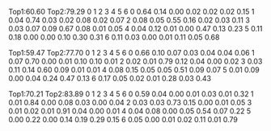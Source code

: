 Top1:60.60 Top2:79.29
        0       1       2       3       4       5       6
0       0.64    0.14    0.00    0.02    0.02    0.02    0.15
1       0.04    0.74    0.03    0.02    0.08    0.02    0.07
2       0.08    0.05    0.55    0.16    0.02    0.03    0.11
3       0.03    0.07    0.09    0.67    0.08    0.01    0.05
4       0.04    0.12    0.01    0.00    0.47    0.13    0.23
5       0.11    0.18    0.00    0.00    0.10    0.30    0.31
6       0.11    0.03    0.00    0.01    0.11    0.05    0.68


Top1:59.47 Top2:77.70
        0       1       2       3       4       5       6
0       0.66    0.10    0.07    0.03    0.04    0.04    0.06
1       0.07    0.70    0.00    0.01    0.10    0.10    0.01
2       0.02    0.01    0.79    0.12    0.04    0.00    0.02
3       0.03    0.11    0.14    0.60    0.09    0.01    0.01
4       0.08    0.15    0.05    0.05    0.51    0.09    0.07
5       0.01    0.09    0.00    0.04    0.24    0.47    0.13
6       0.17    0.05    0.02    0.01    0.28    0.03    0.43

Top1:70.21 Top2:83.89
        0       1       2       3       4       5       6
0       0.59    0.04    0.00    0.01    0.03    0.01    0.32
1       0.01    0.84    0.00    0.08    0.03    0.00    0.04
2       0.03    0.03    0.73    0.15    0.00    0.01    0.05
3       0.01    0.02    0.01    0.91    0.04    0.00    0.01
4       0.04    0.08    0.00    0.05    0.54    0.07    0.22
5       0.00    0.22    0.00    0.14    0.19    0.29    0.15
6       0.05    0.00    0.01    0.02    0.11    0.01    0.79


